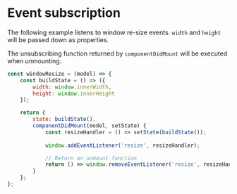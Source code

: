 # Event subscription

The following example listens to window re-size events. `width` and `height` will be passed down as properties.

The unsubscribing function returned by `componentDidMount` will be executed when unmounting.

```js
const windowResize = (model) => {
    const buildState = () => ({
        width: window.innerWidth,
        height: window.innerHeight
    });

    return {
        state: buildState(),
        componentDidMount(model, setState) {
            const resizeHandler = () => setState(buildState());
            
            window.addEventListener('resize', resizeHandler);

            // Return an unmount function
            return () => window.removeEventListener('resize', resizeHandler);
        }
    };
};
```

